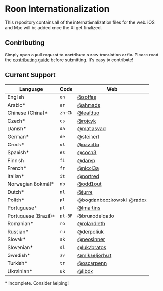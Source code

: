 # Roon Internationalization

This repository contains all of the internationalization files for the web. iOS and Mac will be added once the UI get finalized.


## Contributing

Simply open a pull request to contribute a new translation or fix. Please read the [contributing guide](Contributing.markdown) before submitting. It's easy to contribute!


## Current Support

Language             | Code    | Web
---------------------|---------|----
English              | `en`    | [@soffes](https://github.com/soffes)
Arabic*              | `ar`    | [@ahmads](https://github.com/ahmads)
Chinese (China)*     | `zh-CN` | [@leafduo](https://github.com/leafduo)
Czech*               | `cs`    | [@rojcyk](https://github.com/rojcyk)
Danish*              | `da`    | [@matiasvad](https://github.com/matiasvad)
German*              | `de`    | [@steinerl](https://github.com/steinerl)
Greek*               | `el`    | [@ozzotto](https://github.com/ozzotto)
Spanish*             | `es`    | [@coch3](https://github.com/coch3)
Finnish              | `fi`    | [@darep](https://github.com/darep)
French*              | `fr`    | [@nicol3a](https://github.com/nicol3a)
Italian*             | `it`    | [@norfred](https://github.com/norfred)
Norwegian Bokmål*    | `nb`    | [@odd1out](https://github.com/odd1out)
Dutch*               | `nl`    | [@jurre](https://github.com/jurre)
Polish*              | `pl`    | [@bogdanbeczkowski](http://github.com/bogdanbeczkowski), [@radex](https://github.com/radex)
Portuguese*          | `pt`    | [@lmartins](https://github.com/lmartins)
Portuguese (Brazil)* | `pt-BR` | [@brunodelgado](https://github.com/brunodelgado)
Romanian*            | `ro`    | [@rolandleth](https://github.com/rolandleth)
Russian*             | `ru`    | [@derpoliuk](https://github.com/derpoliuk)
Slovak*              | `sk`    | [@neosinner](https://github.com/neosinner)
Slovenian*           | `sl`    | [@lukabratos](https://github.com/lukabratos)
Swedish*             | `sv`    | [@mikaeljorhult](https://github.com/mikaeljorhult )
Turkish*             | `tr`    | [@oscarpenn](https://github.com/oscarpenn)
Ukrainian*           | `uk`    | [@libdx](https://github.com/libdx)

\* Incomplete. Consider helping!
